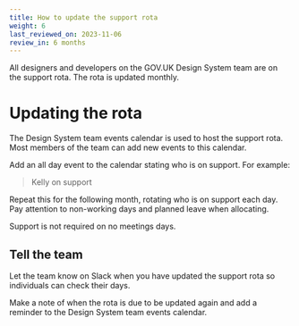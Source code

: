 ```yaml
---
title: How to update the support rota
weight: 6
last_reviewed_on: 2023-11-06
review_in: 6 months
---
```


All designers and developers on the GOV.UK Design System team are on the support rota. The rota is updated monthly.  

# Updating the rota

The Design System team events calendar is used to host the support rota. Most members of the team can add new events to this calendar.

Add an all day event to the calendar stating who is on support. For example:

> Kelly on support

Repeat this for the following month, rotating who is on support each day. Pay attention to non-working days and planned leave when allocating. 

Support is not required on no meetings days.


## Tell the team
  
Let the team know on Slack when you have updated the support rota so individuals can check their days. 

Make a note of when the rota is due to be updated again and add a reminder to the Design System team events calendar. 
